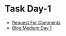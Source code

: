 
# Task Day-1

- [Request For Comments](https://docs.google.com/document/d/1QZLagCZJdFg7uoSp2BEnpck_-PqDuV7b/edit?usp=sharing&ouid=118083407511002204604&rtpof=true&sd=true)
- [Blog Medium Day 1](https://medium.com/@abduromanov2020/aqua-developer-day-1-e93f4d158617)

